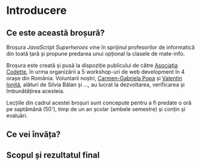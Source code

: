 # Introducere

## Ce este această broșură?

Broșura _JavaScript Superheroes_ vine în sprijinul profesorilor de informatică din toată țară și propune predarea unui opțional la clasele de mate-info.

Broșura este creată și pusă la dispoziție publicului de către [Asociația Codette](https://codette.ro), în urma organizării a 5 workshop-uri de web development în 4 orașe din România. Voluntarii noștri, [Carmen-Gabriela Popa](https://www.linkedin.com/in/carmengpopa/) și [Valentin Ionită](https://www.linkedin.com/in/valentin-ionita/), alături de Silvia Bălan și ..., au lucrat la dezvoltarea, verificarea și îmbunătățirea acesteia.

Lecțiile din cadrul acestei broșuri sunt concepute pentru a fi predate o oră pe saptămână \(50'\), timp de un an școlar \(ambele semestre\) și conțin și evaluări.

## Ce vei învăța?



## Scopul și rezultatul final



